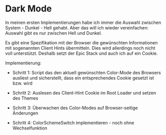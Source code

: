 # Dark Mode

In meinen ersten Implementierungen habe ich immer die Auswahl zwischen System - Dunkel - Hell gehabt.
Aber das will ich wieder vereinfachen: Auswahl gibt es nur zwischen Hell und Dunkel.

Es gibt eine Spezifikation mit der Browser die gewünschten Informationen mit sogenannten Client Hints
übermitteln. Dies wird allerdings noch nicht voll unterstützt. Deshalb setzt der Epic Stack und auch
ich auf ein Cookie.

Implementierung:

- Schritt 1: Script das den aktuell gewünschten Color-Mode des Browsers ausliest und sicherstellt,
  dass ein entsprechendes Cookie gesetzt ist bzw. wird

- Schritt 2: Auslesen des Client-Hint Cookie im Root Loader und setzen des Themes

- Schritt 3: Überwachen des Color-Modes auf Browser-seitige Änderungen

- Schritt 4: ColorSchemeSwitch implementieren - noch ohne Wechselfunktion
